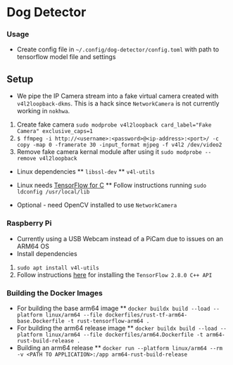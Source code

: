 # Dog Detector

### Usage
* Create config file in `~/.config/dog-detector/config.toml` with path to tensorflow model file and settings

## Setup
* We pipe the IP Camera stream into a fake virtual camera created with `v4l2loopback-dkms`.
This is a hack since `NetworkCamera` is not currently working in `nokhwa`.

1. Create fake camera `sudo modprobe v4l2loopback card_label="Fake Camera" exclusive_caps=1` 
2. ```$ ffmpeg -i http://<username>:<password>@<ip-address>:<port>/ -c copy -map 0 -framerate 30 -input_format mjpeg -f v4l2 /dev/video2```
3. Remove fake camera kernal module after using it `sudo modprobe --remove v4l2loopback`

* Linux dependencies
** `libssl-dev`
** `v4l-utils`

* Linux needs [TensorFlow for C](https://www.tensorflow.org/install/lang_c)
** Follow instructions running `sudo ldconfig /usr/local/lib`

* Optional - need OpenCV installed to use `NetworkCamera`

### Raspberry Pi
* Currently using a USB Webcam instead of a PiCam due to issues on an ARM64 OS
* Install dependencies
1. `sudo apt install v4l-utils`
2. Follow instructions [here](https://qengineering.eu/install-tensorflow-on-raspberry-64-os.html) for installing the `TensorFlow 2.8.0 C++ API`

### Building the Docker Images
* For building the base arm64 image
** `docker buildx build --load --platform linux/arm64 --file dockerfiles/rust-tf-arm64-base.Dockerfile -t rust-tensorflow-arm64 .`
* For building the arm64 release image
** `docker buildx build --load --platform linux/arm64 --file dockerfiles/arm64.Dockerfile -t arm64-rust-build-release .`
* Building an arm64 release
** `docker run --platform linux/arm64 --rm -v <PATH TO APPLICATION>:/app arm64-rust-build-release`
